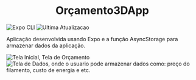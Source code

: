 <h1 align="center"> Orçamento3DApp </h1>

![Expo CLI](https://img.shields.io/badge/Expo-0.6.2-lightgrey)
![Ultima Atualizacao](https://img.shields.io/badge/realease%20date%3A-december%202022-orange)

<p>Aplicação desenvolvida usando Expo e a função AsyncStorage para armazenar dados da aplicação.
 
 
![Tela Inicial, Tela de Orçamento](https://user-images.githubusercontent.com/28853497/224380304-ecc6f5e3-0657-4328-ad02-4b6258a75c9c.jpeg)     ![Tela de Dados, onde o usuario pode armazenar dados como: preço do filamento, custo de energia e etc.](https://user-images.githubusercontent.com/28853497/224381317-a5a7378e-d994-4ad4-ae4f-aafe06b2703b.jpeg)
